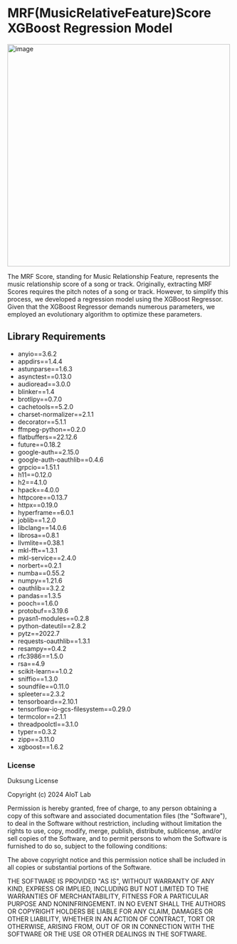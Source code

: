 # MRF(MusicRelativeFeature)Score XGBoost Regression Model

<img width="500" alt="image" src="https://github.com/joowoniese/MRFScore_SourceCode/assets/101194343/893aa2ff-63a6-4407-b449-717be893407e">

The MRF Score, standing for Music Relationship Feature, represents the music relationship score of a song or track.
Originally, extracting MRF Scores requires the pitch notes of a song or track.
However, to simplify this process, we developed a regression model using the XGBoost Regressor.
Given that the XGBoost Regressor demands numerous parameters, we employed an evolutionary algorithm to optimize these parameters.

## Library Requirements
- anyio==3.6.2
- appdirs==1.4.4
- astunparse==1.6.3
- asynctest==0.13.0
- audioread==3.0.0
- blinker==1.4
- brotlipy==0.7.0
- cachetools==5.2.0
- charset-normalizer==2.1.1
- decorator==5.1.1
- ffmpeg-python==0.2.0
- flatbuffers==22.12.6
- future==0.18.2
- google-auth==2.15.0
- google-auth-oauthlib==0.4.6
- grpcio==1.51.1
- h11==0.12.0
-  h2==4.1.0
- hpack==4.0.0
- httpcore==0.13.7
- httpx==0.19.0
- hyperframe==6.0.1
- joblib==1.2.0
- libclang==14.0.6
- librosa==0.8.1
- llvmlite==0.38.1
- mkl-fft==1.3.1
- mkl-service==2.4.0
- norbert==0.2.1
- numba==0.55.2
- numpy==1.21.6
- oauthlib==3.2.2
- pandas==1.3.5
- pooch==1.6.0
- protobuf==3.19.6
- pyasn1-modules==0.2.8
- python-dateutil==2.8.2
- pytz==2022.7
- requests-oauthlib==1.3.1
- resampy==0.4.2
- rfc3986==1.5.0
- rsa==4.9
- scikit-learn==1.0.2
- sniffio==1.3.0
- soundfile==0.11.0
- spleeter==2.3.2
- tensorboard==2.10.1
- tensorflow-io-gcs-filesystem==0.29.0
- termcolor==2.1.1
- threadpoolctl==3.1.0
- typer==0.3.2
- zipp==3.11.0
- xgboost==1.6.2



### License
Duksung License

Copyright (c) 2024 AIoT Lab

Permission is hereby granted, free of charge, to any person obtaining a copy
of this software and associated documentation files (the "Software"), to deal
in the Software without restriction, including without limitation the rights
to use, copy, modify, merge, publish, distribute, sublicense, and/or sell
copies of the Software, and to permit persons to whom the Software is
furnished to do so, subject to the following conditions:

The above copyright notice and this permission notice shall be included in all
copies or substantial portions of the Software.

THE SOFTWARE IS PROVIDED "AS IS", WITHOUT WARRANTY OF ANY KIND, EXPRESS OR
IMPLIED, INCLUDING BUT NOT LIMITED TO THE WARRANTIES OF MERCHANTABILITY,
FITNESS FOR A PARTICULAR PURPOSE AND NONINFRINGEMENT. IN NO EVENT SHALL THE
AUTHORS OR COPYRIGHT HOLDERS BE LIABLE FOR ANY CLAIM, DAMAGES OR OTHER
LIABILITY, WHETHER IN AN ACTION OF CONTRACT, TORT OR OTHERWISE, ARISING FROM,
OUT OF OR IN CONNECTION WITH THE SOFTWARE OR THE USE OR OTHER DEALINGS IN THE
SOFTWARE.
